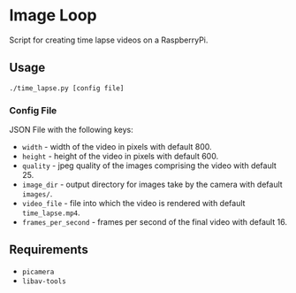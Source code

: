 # Image Loop
Script for creating time lapse videos on a RaspberryPi.

## Usage
`./time_lapse.py [config file]`

### Config File
JSON File with the following keys:
* `width` - width of the video in pixels with default 800.
* `height` - height of the video in pixels with default 600.
* `quality` - jpeg quality of the images comprising the video with default 25.
* `image_dir` - output directory for images take by the camera with default `images/`.
* `video_file` - file into which the video is rendered with default `time_lapse.mp4`.
* `frames_per_second` - frames per second of the final video with default 16.


## Requirements
* `picamera`
* `libav-tools`
